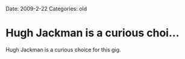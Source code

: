 Date: 2009-2-22
Categories: old

# Hugh Jackman is a curious choi...

Hugh Jackman is a curious choice for this gig.
